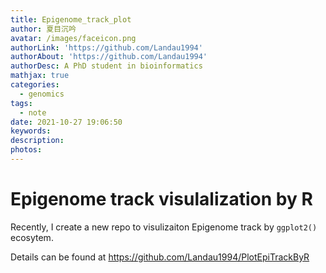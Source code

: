 ```yaml
---
title: Epigenome_track_plot
author: 夏目沉吟
avatar: /images/faceicon.png
authorLink: 'https://github.com/Landau1994'
authorAbout: 'https://github.com/Landau1994'
authorDesc: A PhD student in bioinformatics
mathjax: true
categories:
  - genomics
tags:
  - note
date: 2021-10-27 19:06:50
keywords:
description:
photos:
---
```


# Epigenome track visulalization by R

Recently, I create a new repo to visulizaiton Epigenome track by `ggplot2()` ecosytem. 

Details can be found at https://github.com/Landau1994/PlotEpiTrackByR